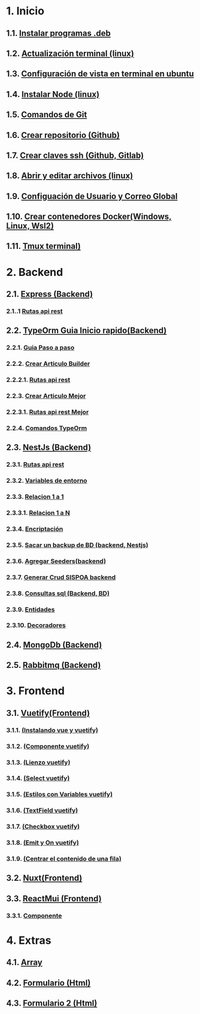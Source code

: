 # 1. Inicio
## 1.1. [Instalar programas .deb](/1inicio/1-instalarTipoDeb.md)
## 1.2. [Actualización terminal (linux)](/1inicio/2-actualizarSistema.md)
## 1.3. [Configuración de vista en terminal en ubuntu](/1inicio/3-ZSHeInstalarPowerlevel10k.md)
## 1.4. [Instalar Node (linux)](/1inicio/4-node.md)
## 1.5. [Comandos de Git](/1inicio/5-git.md)
## 1.6. [Crear repositorio (Github)](/1inicio/6-repositorio.md)
## 1.7. [Crear claves ssh (Github, Gitlab)](/1inicio/7-clavesSshLinuxWindowsWsl2.md)
## 1.8. [Abrir y editar archivos (linux)](/1inicio/8-abrirYEditarArchivosSistema.md)
## 1.9. [Configuación de Usuario y Correo Global](/1inicio/9-agregarConfigUsserEmail.md)
## 1.10. [Crear contenedores Docker(Windows, Linux, Wsl2)](/1inicio/10-docker.md)
## 1.11. [Tmux terminal)](/1inicio/11-tmux.md)
# 2. Backend
## 2.1. [Express (Backend)](/2backend/express/1-articulo.md)
### 2.1..1 [Rutas api rest](/2backend/express/1.1-articuloRutas.md)
## 2.2. [TypeOrm Guia Inicio rapido(Backend)](/2backend/typeorm/1-inicioRapido.md)
### 2.2.1. [Guia Paso a paso](/2backend/typeorm/2-pasoAPaso.md)
### 2.2.2. [Crear Articulo Builder](/2backend/typeorm/3-articuloBuilder.md)
### 2.2.2.1. [Rutas api rest](/2backend/typeorm/3.1-articuloRutasBuilder.md)
### 2.2.3. [Crear Articulo Mejor](/2backend/typeorm/4-articulo.md)
### 2.2.3.1. [Rutas api rest Mejor](/2backend/typeorm/4.1-articuloRutas.md)
### 2.2.4. [Comandos TypeOrm](/2backend/typeorm/5-comandosTypeOrm.md)
## 2.3. [NestJs (Backend)](/2backend/nestJs/1-articulo.md)
### 2.3.1. [Rutas api rest](/2backend/nestJs/1.1-articuloRutas.md)
### 2.3.2. [Variables de entorno](/2backend/nestJs/1.2-Env.md)
### 2.3.3. [Relacion 1 a 1](/2backend/nestJs/1.3-relacion_1_a_1.md)
### 2.3.3.1. [Relacion 1 a N](/2backend/nestJs/1.3.1-relacion_1_a_N.md)
### 2.3.4. [Encriptación](/2backend/nestJs/1.4-encriptadoBackendNestJS.md)
### 2.3.5. [Sacar un backup de BD (backend, Nestjs)](/2backend/nestJs/1.4-encriptadoBackendNestJS.md)
### 2.3.6. [Agregar Seeders(backend)](/2backend/nestJs/1.6-seeders.md)
### 2.3.7. [Generar Crud SISPOA backend](/2backend/nestJs/1.7-generarCrudsoloSispoa.md)
### 2.3.8. [Consultas sql (Backend, BD)](/2backend/nestJs/1.8-consultaSqlBackend.md)
### 2.3.9. [Entidades](/2backend/nestJs/1.9-entidad.md)
### 2.3.10. [Decoradores](/2backend/nestJs/1.10-decoradores.md)
## 2.4. [MongoDb (Backend)](/2backend/monodb/1-mongodb.md)
## 2.5. [Rabbitmq (Backend)](/2backend/rabbitmq/1-rabbit.md)
# 3. Frontend
## 3.1. [Vuetify(Frontend)](/3frontend/vuetify/1-vuetify.md)
### 3.1.1. [(Instalando vue y vuetify)](/3frontend/vuetify/1.1-instalar.md)
### 3.1.2. [(Componente vuetify)](/3frontend/vuetify/1.2-componente.md)
### 3.1.3. [(Lienzo vuetify)](/3frontend/vuetify/1.3.-lienzo.md)
### 3.1.4. [(Select vuetify)](/3frontend/vuetify/1.4-select.md)
### 3.1.5. [(Estilos con Variables vuetify)](/3frontend/vuetify/1.5-estilos%20como%20variables.md)
### 3.1.6. [(TextField vuetify)](/3frontend/vuetify/1.6-textField.md)
### 3.1.7. [(Checkbox vuetify)](/3frontend/vuetify/1.7-checkBox.md)
### 3.1.8. [(Emit y On vuetify)](/3frontend/vuetify/1.8-emitYOn.md)
### 3.1.9. [(Centrar el contenido de una fila)](/3frontend/vuetify/1.9-centrarFila.md)
## 3.2. [Nuxt(Frontend)](/3frontend/vuetify/2-nuxt.md)
## 3.3. [ReactMui (Frontend)](/3frontend/reactMui/1-reactMui.md)
### 3.3.1. [Componente](/3frontend/reactMui/1.1-componente.md)
# 4. Extras
## 4.1. [Array](/4utilitarios/1-array.md)
## 4.2. [Formulario (Html)](/4utilitarios/2-formularioHtml.md)
## 4.3. [Formulario 2 (Html)](/4utilitarios/3-formularioHtml2.md)
